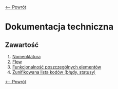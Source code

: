 [<-- Powrót](../../../README.md)
# Dokumentacja techniczna

## Zawartość
1. [Nomenklatura]() 
2. [Flow]()
3. [Funkcjonalność poszczególnych elementów]()
4. [Zunifikowana lista kodów (błędy, statusy)]()

[<-- Powrót](../../../README.md)